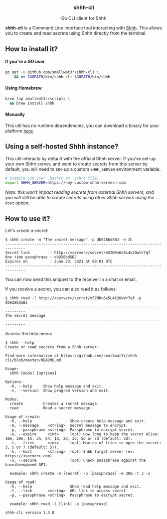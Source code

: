 <h3 align="center">shhh-cli</h3>
<p align="center">Go CLI client for Shhh</p>

**shhh-cli** is a Command Line Interface tool interacting with 
[Shhh](https://github.com/smallwat3r/shhh). This allows you to 
create and read secrets using Shhh directly from the terminal.  

## How to install it?  

#### If you're a GO user  
```sh
go get -u github.com/smallwat3r/shhh-cli \
    && mv $GOPATH/bin/shhh-cli $GOPATH/bin/shhh
```

#### Using Homebrew  

```sh
brew tap smallwat3r/scripts \
  && brew install shhh
```

#### Manually  

This util has no runtime dependencies, you can download a binary for 
your platform [here](https://github.com/smallwat3r/shhh-cli/releases).

## Using a self-hosted Shhh instance?  

This util interacts by default with the official Shhh server. If 
you've set-up your own Shhh server, and want to create secrets 
from this server by default, you will need to set-up a custom `SHHH_SERVER`
environment variable.

```sh 
# Example (in your .bashrc or .zshrc file)
export SHHH_SERVER=https://<my-custom-shhh-server>.com
```

_Note: this won't impact reading secrets from external Shhh servers, and
you will still be able to create secrets using other Shhh servers using the 
`--host` option._  

## How to use it?  

Let's create a secret:
```
$ shhh create -m "The secret message" -p db928bdSBJ -e 1h
-------------------------------------------------------------------------------
Secret link         : http://<server>/secret/m5ZNRv6e5L4k2OwVr7qf
One time passphrase : db928bdSBJ
Expires on          : June 23, 2021 at 00:01 UTC
-------------------------------------------------------------------------------
```

You can now send this snippet to the receiver in a chat or email.

If you receive a secret, you can also read it as follows:
```
$ shhh read -l http://<server>/secret/m5ZNRv6e5L4k2OwVr7qf -p db928bdSBJ
-------------------------------------------------------------------------------
The secret message
-------------------------------------------------------------------------------
```

Access the help menu:
```
$ shhh --help
Create or read secrets from a Shhh server.

Find more information at https://github.com/smallwat3r/shhh-cli/blob/master/README.md

Usage:
  shhh [mode] [options]

Options:
  -h, --help     Show help message and exit.
  -v, --version  Show program version and exit.

Modes:
  create         Creates a secret message.
  read           Read a secret message.

Usage of create:
  -h, --help                 Show create help message and exit.
  -m, --message    <string>  Secret message to encrypt.
  -p, --passphrase <string>  Passphrase to encrypt secret.
  -e, --expire     <int>     (opt) How long to keep the secret alive: 10m, 30m, 1h, 3h, 6h, 1d, 2d, 3d, 5d or 7d (default: 3d).
  -t, --tries      <int>     (opt) Max nb of tries to open the secret: 3, 5 or 7 (default: 5)).
  -h, --host       <string>  (opt) Shhh target server (ex: https://<server>.com).
  -s, --secure               (opt) Check passphrase against the haveibeenpwned API.

  example: shhh create -m [secret] -p [passphrase] -e 30m -t 3 -s

Usage of read:
  -h, --help                 Show read help message and exit.
  -l, --link       <string>  URL link to access secret.
  -p, --passphrase <string>  Passphrase to decrypt secret.

  example: shhh read -l [link] -p [passphrase]

shhh-cli version 1.3.0
```
